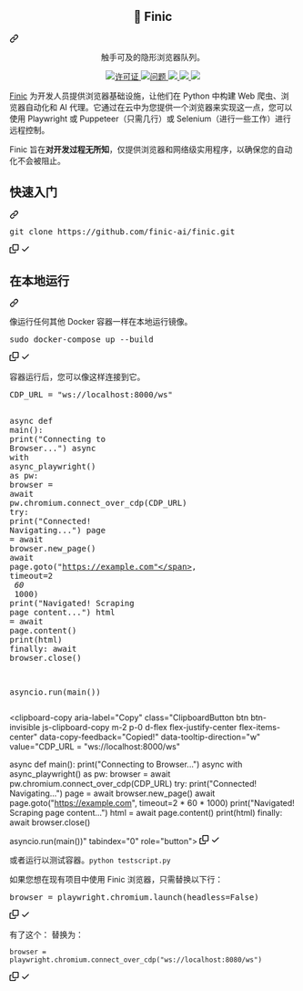 <div class="Box-sc-g0xbh4-0 QkQOb js-snippet-clipboard-copy-unpositioned" data-hpc="true"><article class="markdown-body entry-content container-lg" itemprop="text"><div class="markdown-heading" dir="auto"><h2 align="center" tabindex="-1" class="heading-element" dir="auto" _msttexthash="11006515" _msthash="235">🦊 Finic</h2><a id="user-content--finic" class="anchor" aria-label="永久链接：
🦊 Finic" href="#-finic" _mstaria-label="25786150" _msthash="236"><svg class="octicon octicon-link" viewBox="0 0 16 16" version="1.1" width="16" height="16" aria-hidden="true"><path d="m7.775 3.275 1.25-1.25a3.5 3.5 0 1 1 4.95 4.95l-2.5 2.5a3.5 3.5 0 0 1-4.95 0 .751.751 0 0 1 .018-1.042.751.751 0 0 1 1.042-.018 1.998 1.998 0 0 0 2.83 0l2.5-2.5a2.002 2.002 0 0 0-2.83-2.83l-1.25 1.25a.751.751 0 0 1-1.042-.018.751.751 0 0 1-.018-1.042Zm-4.69 9.64a1.998 1.998 0 0 0 2.83 0l1.25-1.25a.751.751 0 0 1 1.042.018.751.751 0 0 1 .018 1.042l-1.25 1.25a3.5 3.5 0 1 1-4.95-4.95l2.5-2.5a3.5 3.5 0 0 1 4.95 0 .751.751 0 0 1-.018 1.042.751.751 0 0 1-1.042.018 1.998 1.998 0 0 0-2.83 0l-2.5 2.5a1.998 1.998 0 0 0 0 2.83Z"></path></svg></a></div>
<p align="center" dir="auto">
  </p><p align="center" dir="auto" _msttexthash="58628336" _msthash="237">触手可及的隐形浏览器队列。</p>
<p dir="auto"></p>
<p align="center" dir="auto">
<a href="https://github.com/finic-ai/finic/blob/main/LICENSE">
    <img src="https://camo.githubusercontent.com/5718e3ff0366e533ae9a50b5b34e7a1dcf1542e2d22332ec39c23ab3dd682736/68747470733a2f2f696d672e736869656c64732e696f2f7374617469632f76313f6c6162656c3d6c6963656e7365266d6573736167653d41706163686520322e3026636f6c6f723d626c7565" alt="许可证" data-canonical-src="https://img.shields.io/static/v1?label=license&amp;message=Apache 2.0&amp;color=blue" style="max-width: 100%;" _mstalt="93288" _msthash="238">
</a>
<a href="https://github.com/finic-ai/finic/issues?q=is%3Aissue+is%3Aclosed">
    <img src="https://camo.githubusercontent.com/941717002ea201001cbbfa15b00673b77c50ac45723c1db4414ea316106c6268/68747470733a2f2f696d672e736869656c64732e696f2f6769746875622f6973737565732d636c6f7365642f707379636869636170692f707379636869633f636f6c6f723d626c7565" alt="问题" data-canonical-src="https://img.shields.io/github/issues-closed/psychicapi/psychic?color=blue" style="max-width: 100%;" _mstalt="79651" _msthash="239">
</a>
  <a href="https://docs.finic.io/" rel="nofollow">
    <img src="https://camo.githubusercontent.com/81bf64618acd68acb6a107ab472995890348609a6675172834a9aae1b097e175/68747470733a2f2f696d672e736869656c64732e696f2f62616467652f646f63756d656e746174696f6e2d626c7565" data-canonical-src="https://img.shields.io/badge/documentation-blue" style="max-width: 100%;">
  </a>
  <a href="https://www.ycombinator.com/companies/finic" rel="nofollow">
    <img src="https://camo.githubusercontent.com/b1a5b7ea6c8c675d0cc3c11af99508f0df7cf41644febd064c47a157a6a59cf3/68747470733a2f2f696d672e736869656c64732e696f2f62616467652f4261636b6564253230627925323059253230436f6d62696e61746f722d6f72616e6765" data-canonical-src="https://img.shields.io/badge/Backed%20by%20Y%20Combinator-orange" style="max-width: 100%;">
  </a>
  <a href="https://discord.gg/eyZMSxBPsd" rel="nofollow">
    <img src="https://camo.githubusercontent.com/1a0a69c3728a0d88374d45bd5dff69521e4b34018f33c4c2ba27bd3c3ace098f/68747470733a2f2f696d672e736869656c64732e696f2f646973636f72642f313133313834343831353030353432393739303f6c6f676f3d646973636f7264" data-canonical-src="https://img.shields.io/discord/1131844815005429790?logo=discord" style="max-width: 100%;">
  </a>
</p>
<p dir="auto" _msttexthash="2267936112" _msthash="240"><a href="https://finic.ai/" rel="nofollow" _istranslated="1">Finic</a> 为开发人员提供浏览器基础设施，让他们在 Python 中构建 Web 爬虫、浏览器自动化和 AI 代理。它通过在云中为您提供一个浏览器来实现这一点，您可以使用 Playwright 或 Puppeteer（只需几行）或 Selenium（进行一些工作）进行远程控制。</p>
<p dir="auto" _msttexthash="460898217" _msthash="241">Finic 旨在<strong _istranslated="1">对开发过程无所知</strong>，仅提供浏览器和网络级实用程序，以确保您的自动化不会被阻止。</p>
<div class="markdown-heading" dir="auto"><h1 tabindex="-1" class="heading-element" dir="auto" _msttexthash="13498394" _msthash="242">快速入门</h1><a id="user-content-quickstart" class="anchor" aria-label="永久链接：快速入门" href="#quickstart" _mstaria-label="446966" _msthash="243"><svg class="octicon octicon-link" viewBox="0 0 16 16" version="1.1" width="16" height="16" aria-hidden="true"><path d="m7.775 3.275 1.25-1.25a3.5 3.5 0 1 1 4.95 4.95l-2.5 2.5a3.5 3.5 0 0 1-4.95 0 .751.751 0 0 1 .018-1.042.751.751 0 0 1 1.042-.018 1.998 1.998 0 0 0 2.83 0l2.5-2.5a2.002 2.002 0 0 0-2.83-2.83l-1.25 1.25a.751.751 0 0 1-1.042-.018.751.751 0 0 1-.018-1.042Zm-4.69 9.64a1.998 1.998 0 0 0 2.83 0l1.25-1.25a.751.751 0 0 1 1.042.018.751.751 0 0 1 .018 1.042l-1.25 1.25a3.5 3.5 0 1 1-4.95-4.95l2.5-2.5a3.5 3.5 0 0 1 4.95 0 .751.751 0 0 1-.018 1.042.751.751 0 0 1-1.042.018 1.998 1.998 0 0 0-2.83 0l-2.5 2.5a1.998 1.998 0 0 0 0 2.83Z"></path></svg></a></div>
<div class="highlight highlight-source-shell notranslate position-relative overflow-auto" dir="auto"><pre>git clone https://github.com/finic-ai/finic.git</pre><div class="zeroclipboard-container">
    <clipboard-copy aria-label="Copy" class="ClipboardButton btn btn-invisible js-clipboard-copy m-2 p-0 d-flex flex-justify-center flex-items-center" data-copy-feedback="Copied!" data-tooltip-direction="w" value="git clone https://github.com/finic-ai/finic.git" tabindex="0" role="button">
      <svg aria-hidden="true" height="16" viewBox="0 0 16 16" version="1.1" width="16" data-view-component="true" class="octicon octicon-copy js-clipboard-copy-icon">
    <path d="M0 6.75C0 5.784.784 5 1.75 5h1.5a.75.75 0 0 1 0 1.5h-1.5a.25.25 0 0 0-.25.25v7.5c0 .138.112.25.25.25h7.5a.25.25 0 0 0 .25-.25v-1.5a.75.75 0 0 1 1.5 0v1.5A1.75 1.75 0 0 1 9.25 16h-7.5A1.75 1.75 0 0 1 0 14.25Z"></path><path d="M5 1.75C5 .784 5.784 0 6.75 0h7.5C15.216 0 16 .784 16 1.75v7.5A1.75 1.75 0 0 1 14.25 11h-7.5A1.75 1.75 0 0 1 5 9.25Zm1.75-.25a.25.25 0 0 0-.25.25v7.5c0 .138.112.25.25.25h7.5a.25.25 0 0 0 .25-.25v-7.5a.25.25 0 0 0-.25-.25Z"></path>
</svg>
      <svg aria-hidden="true" height="16" viewBox="0 0 16 16" version="1.1" width="16" data-view-component="true" class="octicon octicon-check js-clipboard-check-icon color-fg-success d-none">
    <path d="M13.78 4.22a.75.75 0 0 1 0 1.06l-7.25 7.25a.75.75 0 0 1-1.06 0L2.22 9.28a.751.751 0 0 1 .018-1.042.751.751 0 0 1 1.042-.018L6 10.94l6.72-6.72a.75.75 0 0 1 1.06 0Z"></path>
</svg>
    </clipboard-copy>
  </div></div>
<div class="markdown-heading" dir="auto"><h2 tabindex="-1" class="heading-element" dir="auto" _msttexthash="17164316" _msthash="244">在本地运行</h2><a id="user-content-running-locally" class="anchor" aria-label="永久链接：在本地运行" href="#running-locally" _mstaria-label="593411" _msthash="245"><svg class="octicon octicon-link" viewBox="0 0 16 16" version="1.1" width="16" height="16" aria-hidden="true"><path d="m7.775 3.275 1.25-1.25a3.5 3.5 0 1 1 4.95 4.95l-2.5 2.5a3.5 3.5 0 0 1-4.95 0 .751.751 0 0 1 .018-1.042.751.751 0 0 1 1.042-.018 1.998 1.998 0 0 0 2.83 0l2.5-2.5a2.002 2.002 0 0 0-2.83-2.83l-1.25 1.25a.751.751 0 0 1-1.042-.018.751.751 0 0 1-.018-1.042Zm-4.69 9.64a1.998 1.998 0 0 0 2.83 0l1.25-1.25a.751.751 0 0 1 1.042.018.751.751 0 0 1 .018 1.042l-1.25 1.25a3.5 3.5 0 1 1-4.95-4.95l2.5-2.5a3.5 3.5 0 0 1 4.95 0 .751.751 0 0 1-.018 1.042.751.751 0 0 1-1.042.018 1.998 1.998 0 0 0-2.83 0l-2.5 2.5a1.998 1.998 0 0 0 0 2.83Z"></path></svg></a></div>
<p dir="auto" _msttexthash="124100405" _msthash="246">像运行任何其他 Docker 容器一样在本地运行镜像。</p>
<div class="highlight highlight-source-shell notranslate position-relative overflow-auto" dir="auto"><pre>sudo docker-compose up --build</pre><div class="zeroclipboard-container">
    <clipboard-copy aria-label="Copy" class="ClipboardButton btn btn-invisible js-clipboard-copy m-2 p-0 d-flex flex-justify-center flex-items-center" data-copy-feedback="Copied!" data-tooltip-direction="w" value="sudo docker-compose up --build" tabindex="0" role="button">
      <svg aria-hidden="true" height="16" viewBox="0 0 16 16" version="1.1" width="16" data-view-component="true" class="octicon octicon-copy js-clipboard-copy-icon">
    <path d="M0 6.75C0 5.784.784 5 1.75 5h1.5a.75.75 0 0 1 0 1.5h-1.5a.25.25 0 0 0-.25.25v7.5c0 .138.112.25.25.25h7.5a.25.25 0 0 0 .25-.25v-1.5a.75.75 0 0 1 1.5 0v1.5A1.75 1.75 0 0 1 9.25 16h-7.5A1.75 1.75 0 0 1 0 14.25Z"></path><path d="M5 1.75C5 .784 5.784 0 6.75 0h7.5C15.216 0 16 .784 16 1.75v7.5A1.75 1.75 0 0 1 14.25 11h-7.5A1.75 1.75 0 0 1 5 9.25Zm1.75-.25a.25.25 0 0 0-.25.25v7.5c0 .138.112.25.25.25h7.5a.25.25 0 0 0 .25-.25v-7.5a.25.25 0 0 0-.25-.25Z"></path>
</svg>
      <svg aria-hidden="true" height="16" viewBox="0 0 16 16" version="1.1" width="16" data-view-component="true" class="octicon octicon-check js-clipboard-check-icon color-fg-success d-none">
    <path d="M13.78 4.22a.75.75 0 0 1 0 1.06l-7.25 7.25a.75.75 0 0 1-1.06 0L2.22 9.28a.751.751 0 0 1 .018-1.042.751.751 0 0 1 1.042-.018L6 10.94l6.72-6.72a.75.75 0 0 1 1.06 0Z"></path>
</svg>
    </clipboard-copy>
  </div></div>
<p dir="auto" _msttexthash="89106303" _msthash="247">容器运行后，您可以像这样连接到它。</p>
<div class="highlight highlight-source-python notranslate position-relative overflow-auto" dir="auto"><pre><span class="pl-v">CDP_URL</span> <span class="pl-c1">=</span> <span class="pl-s">"ws://localhost:8000/ws"</span>

<span class="pl-k">async</span> <span class="pl-k">def</span> <span class="pl-en">main</span>():
    <span class="pl-en">print</span>(<span class="pl-s">"Connecting to Browser..."</span>)
    <span class="pl-k">async</span> <span class="pl-k">with</span> <span class="pl-en">async_playwright</span>() <span class="pl-k">as</span> <span class="pl-s1">pw</span>:
        <span class="pl-s1">browser</span> <span class="pl-c1">=</span> <span class="pl-k">await</span> <span class="pl-s1">pw</span>.<span class="pl-s1">chromium</span>.<span class="pl-en">connect_over_cdp</span>(<span class="pl-v">CDP_URL</span>)
        <span class="pl-k">try</span>:
            <span class="pl-en">print</span>(<span class="pl-s">"Connected! Navigating..."</span>)
            <span class="pl-s1">page</span> <span class="pl-c1">=</span> <span class="pl-k">await</span> <span class="pl-s1">browser</span>.<span class="pl-en">new_page</span>()
            <span class="pl-k">await</span> <span class="pl-s1">page</span>.<span class="pl-en">goto</span>(<span class="pl-s">"https://example.com"</span>, <span class="pl-s1">timeout</span><span class="pl-c1">=</span><span class="pl-c1">2</span> <span class="pl-c1">*</span> <span class="pl-c1">60</span> <span class="pl-c1">*</span> <span class="pl-c1">1000</span>)
            <span class="pl-en">print</span>(<span class="pl-s">"Navigated! Scraping page content..."</span>)
            <span class="pl-s1">html</span> <span class="pl-c1">=</span> <span class="pl-k">await</span> <span class="pl-s1">page</span>.<span class="pl-en">content</span>()
            <span class="pl-en">print</span>(<span class="pl-s1">html</span>)
        <span class="pl-k">finally</span>:
            <span class="pl-k">await</span> <span class="pl-s1">browser</span>.<span class="pl-en">close</span>()

<span class="pl-s1">asyncio</span>.<span class="pl-en">run</span>(<span class="pl-en">main</span>())</pre><div class="zeroclipboard-container">
    <clipboard-copy aria-label="Copy" class="ClipboardButton btn btn-invisible js-clipboard-copy m-2 p-0 d-flex flex-justify-center flex-items-center" data-copy-feedback="Copied!" data-tooltip-direction="w" value="CDP_URL = &quot;ws://localhost:8000/ws&quot;

async def main():
    print(&quot;Connecting to Browser...&quot;)
    async with async_playwright() as pw:
        browser = await pw.chromium.connect_over_cdp(CDP_URL)
        try:
            print(&quot;Connected! Navigating...&quot;)
            page = await browser.new_page()
            await page.goto(&quot;https://example.com&quot;, timeout=2 * 60 * 1000)
            print(&quot;Navigated! Scraping page content...&quot;)
            html = await page.content()
            print(html)
        finally:
            await browser.close()

asyncio.run(main())" tabindex="0" role="button">
      <svg aria-hidden="true" height="16" viewBox="0 0 16 16" version="1.1" width="16" data-view-component="true" class="octicon octicon-copy js-clipboard-copy-icon">
    <path d="M0 6.75C0 5.784.784 5 1.75 5h1.5a.75.75 0 0 1 0 1.5h-1.5a.25.25 0 0 0-.25.25v7.5c0 .138.112.25.25.25h7.5a.25.25 0 0 0 .25-.25v-1.5a.75.75 0 0 1 1.5 0v1.5A1.75 1.75 0 0 1 9.25 16h-7.5A1.75 1.75 0 0 1 0 14.25Z"></path><path d="M5 1.75C5 .784 5.784 0 6.75 0h7.5C15.216 0 16 .784 16 1.75v7.5A1.75 1.75 0 0 1 14.25 11h-7.5A1.75 1.75 0 0 1 5 9.25Zm1.75-.25a.25.25 0 0 0-.25.25v7.5c0 .138.112.25.25.25h7.5a.25.25 0 0 0 .25-.25v-7.5a.25.25 0 0 0-.25-.25Z"></path>
</svg>
      <svg aria-hidden="true" height="16" viewBox="0 0 16 16" version="1.1" width="16" data-view-component="true" class="octicon octicon-check js-clipboard-check-icon color-fg-success d-none">
    <path d="M13.78 4.22a.75.75 0 0 1 0 1.06l-7.25 7.25a.75.75 0 0 1-1.06 0L2.22 9.28a.751.751 0 0 1 .018-1.042.751.751 0 0 1 1.042-.018L6 10.94l6.72-6.72a.75.75 0 0 1 1.06 0Z"></path>
</svg>
    </clipboard-copy>
  </div></div>
<p dir="auto"><font _mstmutation="1" _msttexthash="38982684" _msthash="248">或者运行以测试容器。</font><code>python testscript.py</code></p>
<p dir="auto" _msttexthash="207713844" _msthash="249">如果您想在现有项目中使用 Finic 浏览器，只需替换以下行：</p>
<div class="highlight highlight-source-python notranslate position-relative overflow-auto" dir="auto"><pre><span class="pl-s1">browser</span> <span class="pl-c1">=</span> <span class="pl-s1">playwright</span>.<span class="pl-s1">chromium</span>.<span class="pl-en">launch</span>(<span class="pl-s1">headless</span><span class="pl-c1">=</span><span class="pl-c1">False</span>)</pre><div class="zeroclipboard-container">
    <clipboard-copy aria-label="Copy" class="ClipboardButton btn btn-invisible js-clipboard-copy m-2 p-0 d-flex flex-justify-center flex-items-center" data-copy-feedback="Copied!" data-tooltip-direction="w" value="browser = playwright.chromium.launch(headless=False)" tabindex="0" role="button">
      <svg aria-hidden="true" height="16" viewBox="0 0 16 16" version="1.1" width="16" data-view-component="true" class="octicon octicon-copy js-clipboard-copy-icon">
    <path d="M0 6.75C0 5.784.784 5 1.75 5h1.5a.75.75 0 0 1 0 1.5h-1.5a.25.25 0 0 0-.25.25v7.5c0 .138.112.25.25.25h7.5a.25.25 0 0 0 .25-.25v-1.5a.75.75 0 0 1 1.5 0v1.5A1.75 1.75 0 0 1 9.25 16h-7.5A1.75 1.75 0 0 1 0 14.25Z"></path><path d="M5 1.75C5 .784 5.784 0 6.75 0h7.5C15.216 0 16 .784 16 1.75v7.5A1.75 1.75 0 0 1 14.25 11h-7.5A1.75 1.75 0 0 1 5 9.25Zm1.75-.25a.25.25 0 0 0-.25.25v7.5c0 .138.112.25.25.25h7.5a.25.25 0 0 0 .25-.25v-7.5a.25.25 0 0 0-.25-.25Z"></path>
</svg>
      <svg aria-hidden="true" height="16" viewBox="0 0 16 16" version="1.1" width="16" data-view-component="true" class="octicon octicon-check js-clipboard-check-icon color-fg-success d-none">
    <path d="M13.78 4.22a.75.75 0 0 1 0 1.06l-7.25 7.25a.75.75 0 0 1-1.06 0L2.22 9.28a.751.751 0 0 1 .018-1.042.751.751 0 0 1 1.042-.018L6 10.94l6.72-6.72a.75.75 0 0 1 1.06 0Z"></path>
</svg>
    </clipboard-copy>
  </div></div>
<p dir="auto" _msttexthash="45531850" _msthash="250">有了这个：
替换为：</p>
<div class="snippet-clipboard-content notranslate position-relative overflow-auto"><pre class="notranslate"><code>browser = playwright.chromium.connect_over_cdp("ws://localhost:8080/ws")
</code></pre><div class="zeroclipboard-container">
    <clipboard-copy aria-label="Copy" class="ClipboardButton btn btn-invisible js-clipboard-copy m-2 p-0 d-flex flex-justify-center flex-items-center" data-copy-feedback="Copied!" data-tooltip-direction="w" value="browser = playwright.chromium.connect_over_cdp(&quot;ws://localhost:8080/ws&quot;)" tabindex="0" role="button">
      <svg aria-hidden="true" height="16" viewBox="0 0 16 16" version="1.1" width="16" data-view-component="true" class="octicon octicon-copy js-clipboard-copy-icon">
    <path d="M0 6.75C0 5.784.784 5 1.75 5h1.5a.75.75 0 0 1 0 1.5h-1.5a.25.25 0 0 0-.25.25v7.5c0 .138.112.25.25.25h7.5a.25.25 0 0 0 .25-.25v-1.5a.75.75 0 0 1 1.5 0v1.5A1.75 1.75 0 0 1 9.25 16h-7.5A1.75 1.75 0 0 1 0 14.25Z"></path><path d="M5 1.75C5 .784 5.784 0 6.75 0h7.5C15.216 0 16 .784 16 1.75v7.5A1.75 1.75 0 0 1 14.25 11h-7.5A1.75 1.75 0 0 1 5 9.25Zm1.75-.25a.25.25 0 0 0-.25.25v7.5c0 .138.112.25.25.25h7.5a.25.25 0 0 0 .25-.25v-7.5a.25.25 0 0 0-.25-.25Z"></path>
</svg>
      <svg aria-hidden="true" height="16" viewBox="0 0 16 16" version="1.1" width="16" data-view-component="true" class="octicon octicon-check js-clipboard-check-icon color-fg-success d-none">
    <path d="M13.78 4.22a.75.75 0 0 1 0 1.06l-7.25 7.25a.75.75 0 0 1-1.06 0L2.22 9.28a.751.751 0 0 1 .018-1.042.751.751 0 0 1 1.042-.018L6 10.94l6.72-6.72a.75.75 0 0 1 1.06 0Z"></path>
</svg>
    </clipboard-copy>
  </div></div>
</article></div>
